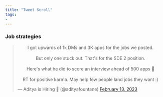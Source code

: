 ```yaml
---
title: "Tweet Scroll"
tags:
- 
---
```


### Job strategies

<blockquote class="twitter-tweet"><p lang="en" dir="ltr" style="text-align:center;">I got upwards of 1k DMs and 3K apps for the jobs we posted. <br><br>But only one stuck out. That&#39;s for the SDE 2 position. <br><br>Here&#39;s what he did to score an interview ahead of 500 apps 🧵<br><br>RT for positive karma. May help few people land jobs they want :)</p>&mdash; Aditya is Hiring 🫡 (@adityafountane) <a href="https://twitter.com/adityafountane/status/1625157145602785283?ref_src=twsrc%5Etfw">February 13, 2023</a></blockquote> <script async src="https://platform.twitter.com/widgets.js" charset="utf-8"></script> 